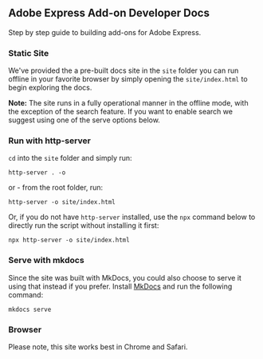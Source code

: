 ## Adobe Express Add-on Developer Docs
Step by step guide to building add-ons for Adobe Express.

### Static Site
We've provided the a pre-built docs site in the `site` folder you can run offline in your favorite browser by simply opening the `site/index.html` to begin exploring the docs.

**Note:** The site runs in a fully operational manner in the offline mode, with the exception of the search feature. If you want to enable search we suggest using one of the serve options below.

### Run with http-server
`cd` into the `site` folder and simply run:

    http-server . -o

or - from the root folder, run:
    
    http-server -o site/index.html

Or, if you do not have `http-server` installed, use the `npx` command below to directly run the script without installing it first:

    npx http-server -o site/index.html


### Serve with mkdocs
Since the site was built with MkDocs, you could also choose to serve it using that instead if you prefer. Install [MkDocs](https://www.mkdocs.org/user-guide/installation/) and run the following command:

    mkdocs serve

### Browser
Please note, this site works best in Chrome and Safari.